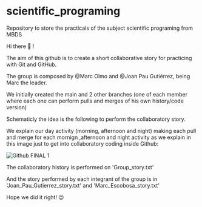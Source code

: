 # scientific_programing
Repository to store the practicals of the subject scientific programing from MBDS

Hi there 👋 !


The aim of this github is to create a short collaborative story for practicing with Git and GitHub. 

The group is composed by @Marc Olmo and @Joan Pau Gutiérrez, being Marc the leader.

We initially created the main and 2 other branches (one of each member where each one can perform pulls and merges of his own history/code version)

Schematicly the idea is the following to perform the collaboratory story.

We explain our day activity (morning, afternoon and night) making each pull and merge for each mornign ,afternoon and night activity as we explain in this image just to get into collaboratory coding inside Github:

![Github FINAL 1](https://user-images.githubusercontent.com/59457964/196644656-1596132e-6bf8-42ba-94f4-b8f560400410.png)



The collaboratory history is performed on 'Group_story.txt'

And the story performed by each integrant of the group is in 'Joan_Pau_Gutierrez_story.txt' and 'Marc_Escobosa_story.txt'



Hope we did it right! 😉
